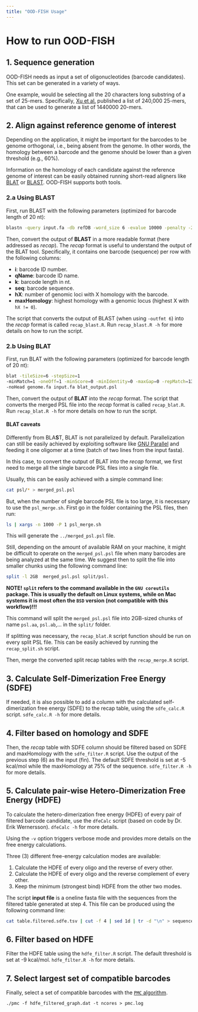 ```yaml
---
title: "OOD-FISH Usage"
---
```


# How to run OOD-FISH

## 1. Sequence generation

OOD-FISH needs as input a set of oligonucleotides (barcode candidates). This set can be generated in a variety of ways.

One example, would be selecting all the 20 characters long substring of a set of 25-mers. Specifically, [Xu et al.](http://www.pnas.org/content/106/7/2289) published a list of 240,000 25-mers, that can be used to generate a list of 1440000 20-mers.

## 2. Align against reference genome of interest

Depending on the application, it might be important for the barcodes to be genome orthogonal, i.e., being absent from the genome. In other words, the homology between a barcode and the genome should be lower than a given threshold (e.g., 60%).

Information on the homology of each candidate against the reference genome of interest can be easily obtained running short-read aligners like [BLAT](http://genome.ucsc.edu/goldenPath/help/blatSpec.html) or [BLAST](https://blast.ncbi.nlm.nih.gov/Blast.cgi?CMD=Web&PAGE_TYPE=BlastDocs&DOC_TYPE=Download). OOD-FISH supports both tools.

### 2.a Using BLAST

First, run BLAST with the following parameters (optimized for barcode length of 20 nt):

```bash
blastn -query input.fa -db refDB -word_size 6 -evalue 10000 -penalty -2 -reward 1 -task 'blastn' -outfmt 6 -out blast_output.txt -num_threads X
```

Then, convert the output of **BLAST** in a more readable format (here addressed as *recap*). The *recap* format is useful to understand the output of the BLAT tool. Specifically, it contains one barcode (sequence) per row with the following columns:

* **i**: barcode ID number.
* **qName**: barcode ID name.
* **k**: barcode length in nt.
* **seq**: barcode sequence.
* **hX**: number of genomic loci with X homology with the barcode.
* **maxHomology**: highest homology with a genomic locus (highest X with `hX != 0`).

The script that converts the output of BLAST (when using `-outfmt 6`) into the *recap* format is called `recap_blast.R`. Run `recap_blast.R -h` for more details on how to run the script.

### 2.b Using BLAT

First, run BLAT with the following parameters (optimized for barcode length of 20 nt):

```bash
blat -tileSize=6 -stepSize=1
-minMatch=1 -oneOff=1 -minScore=0 -minIdentity=0 -maxGap=0 -repMatch=131071
-noHead genome.fa input.fa blat_output.psl
```

Then, convert the output of **BLAT** into the *recap* format. The script that converts the merged PSL file into the *recap* format is called `recap_blat.R`. Run `recap_blat.R -h` for more details on how to run the script.

#### BLAT caveats

Differently from BLA**S**T, BLAT is not parallelized by default. Parallelization can still be easily achieved by exploiting software like [GNU Parallel](https://www.gnu.org/software/parallel/) and feeding it one oligomer at a time (batch of two lines from the input fasta).

In this case, to convert the output of BLAT into the *recap* format, we first need to merge all the single barcode PSL files into a single file.

Usually, this can be easily achieved with a simple command line:

```bash
cat psl/* > merged_psl.psl
```

But, when the number of single barcode PSL file is too large, it is necessary to use the `psl_merge.sh`. First go in the folder containing the PSL files, then run:

```bash
ls | xargs -n 1000 -P 1 psl_merge.sh
```

This will generate the `../merged_psl.psl` file.

Still, depending on the amount of available RAM on your machine, it might be difficult to operate on the `merged_psl.psl` file when many barcodes are being analyzed at the same time. We suggest then to split the file into smaller chunks using the following command line:

```bash
split -l 2GB  merged_psl.psl split/psl.
```

**NOTE! `split` refers to the command available in the `GNU coreutils` package. This is usually the default on Linux systems, while on Mac systems it is most often the `BSD` version (not compatible with this workflow)!!!**

This command will split the `merged_psl.psl` file into 2GB-sized chunks of name `psl.aa`, `psl.ab`,... in the `split/` folder.

If splitting was necessary, the `recap_blat.R` script function should be run on every split PSL file. This can be easily achieved by running the `recap_split.sh` script.

Then, merge the converted split recap tables with the `recap_merge.R` script.

## 3. Calculate Self-Dimerization Free Energy (SDFE)

If needed, it is also possible to add a column with the calculated self-dimerization free energy (SDFE) to the recap table, using the `sdfe_calc.R` script. `sdfe_calc.R -h` for more details.

## 4. Filter based on homology and SDFE

Then, the *recap* table with SDFE column should be filtered based on SDFE and maxHomology with the `sdfe_filter.R` script. Use the output of the previous step (6) as the input (fin). The default SDFE threshold is set at -5 kcal/mol while the maxHomology at 75% of the sequence. `sdfe_filter.R -h` for more details.

## 5. Calculate pair-wise Hetero-Dimerization Free Energy (HDFE)

To calculate the hetero-dimerization free energy (HDFE) of every pair of filtered barcode candidate, use the `dfeCalc` script (based on code by Dr. Erik Wernersson). `dfeCalc -h` for more details.

Using the `-v` option triggers verbose mode and provides more details on the free energy calculations.

Three (3) different free-energy calculation modes are available:

1. Calculate the HDFE of every oligo and the reverse of every other.
2. Calculate the HDFE of every oligo and the reverse complement of every other.
3. Keep the minimum (strongest bind) HDFE from the other two modes.

The script **input file** is a oneline fasta file with the sequences from the filtered table generated at step 4. This file can be produced using the following command line:

```bash
cat table.filtered.sdfe.tsv | cut -f 4 | sed 1d | tr -d "\n" > sequence.filtered.oneline.fa
```

## 6. Filter based on HDFE

Filter the HDFE table using the `hdfe_filter.R` script. The default threshold is set at -9 kcal/mol. `hdfe_filter.R -h` for more details.

## 7. Select largest set of compatible barcodes

Finally, select a set of compatible barcodes with the [`PMC` algorithm](https://github.com/ryanrossi/pmc).

```
./pmc -f hdfe_filtered_graph.dat -t ncores > pmc.log
```
